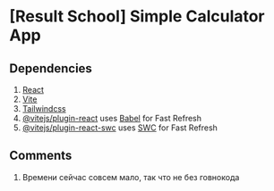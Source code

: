 # [Result School] Simple Calculator App

## Dependencies
1. [React](https://react.dev/)
2. [Vite](https://vitejs.dev/)
3. [Tailwindcss](https://tailwindcss.com/)
4. [@vitejs/plugin-react](https://github.com/vitejs/vite-plugin-react/blob/main/packages/plugin-react/README.md) uses [Babel](https://babeljs.io/) for Fast Refresh
5. [@vitejs/plugin-react-swc](https://github.com/vitejs/vite-plugin-react-swc) uses [SWC](https://swc.rs/) for Fast Refresh

## Comments
1. Времени сейчас совсем мало, так что не без говнокода
